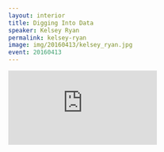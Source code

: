 ```yaml
---
layout: interior
title: Digging Into Data
speaker: Kelsey Ryan
permalink: kelsey-ryan
image: img/20160413/kelsey_ryan.jpg
event: 20160413
---
```


<div class='embed-container'><iframe src='https://www.youtube.com/embed/pvwn_Ghmf4Y' frameborder='0' allowfullscreen></iframe></div>